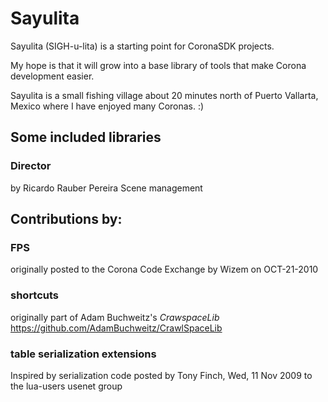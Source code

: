# Sayulita #

Sayulita (SIGH-u-lita) is a starting point for CoronaSDK projects.

My hope is that it will grow into a base library of tools that make Corona development easier.

Sayulita is a small fishing village about 20 minutes north of Puerto Vallarta, Mexico where I have 
enjoyed many Coronas. :)

## Some included libraries ##

### Director
by Ricardo Rauber Pereira
Scene management

## Contributions by:
### FPS
originally posted to the Corona Code Exchange by Wizem on OCT-21-2010 

### shortcuts
originally part of Adam Buchweitz's _CrawspaceLib_
https://github.com/AdamBuchweitz/CrawlSpaceLib

### table serialization extensions
Inspired by serialization code posted by Tony Finch, Wed, 11 Nov 2009 to the lua-users usenet group
